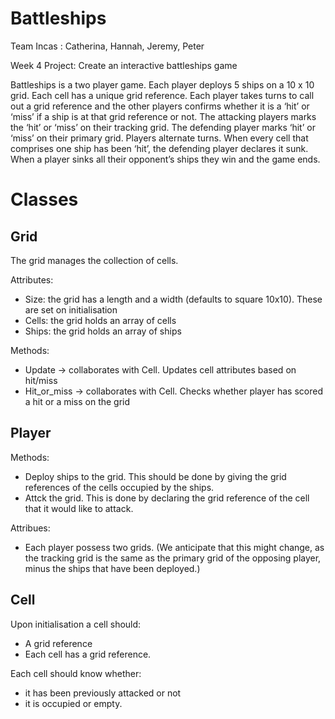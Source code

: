 Battleships
===========

Team Incas : Catherina, Hannah, Jeremy, Peter

Week 4 Project: Create an interactive battleships game

Battleships is a two player game. Each player deploys 5 ships on a 10 x 10 grid. Each cell has a unique grid reference. Each player takes turns to call out a grid reference and the other players confirms whether it is a ‘hit’ or ‘miss’ if a ship is at that grid reference or not. The attacking players marks the ‘hit’ or ‘miss’ on their tracking grid. The defending player marks ‘hit’ or ‘miss’ on their primary grid. Players alternate turns. When every cell that comprises one ship has been ‘hit’, the defending player declares it sunk. When a player sinks all their opponent’s ships they win and the game ends.

Classes
=======

Grid
----

The grid manages the collection of cells. 

Attributes:

- Size: the grid has a length and a width (defaults to square 10x10). These are set on initialisation
- Cells: the grid holds an array of cells 
- Ships: the grid holds an array of ships

Methods:

- Update -> collaborates with Cell. Updates cell attributes based on hit/miss
- Hit_or_miss -> collaborates with Cell. Checks whether player has scored a hit or a miss on the grid

Player
--------
Methods: 
- Deploy ships to the grid. This should be done by giving the grid references of the cells occupied by the ships. 
- Attck the grid. This is done by declaring the grid reference of the cell that it would like to attack. 

Attribues:
- Each player possess two grids. 
(We anticipate that this might change, as the tracking grid is the same as the primary grid of the opposing player, minus the ships that have been deployed.)

Cell
---- 
Upon initialisation a cell should:
- A grid reference
- Each cell has a grid reference.

Each cell should know whether:
- it has been previously attacked or not
- it is occupied or empty.  

